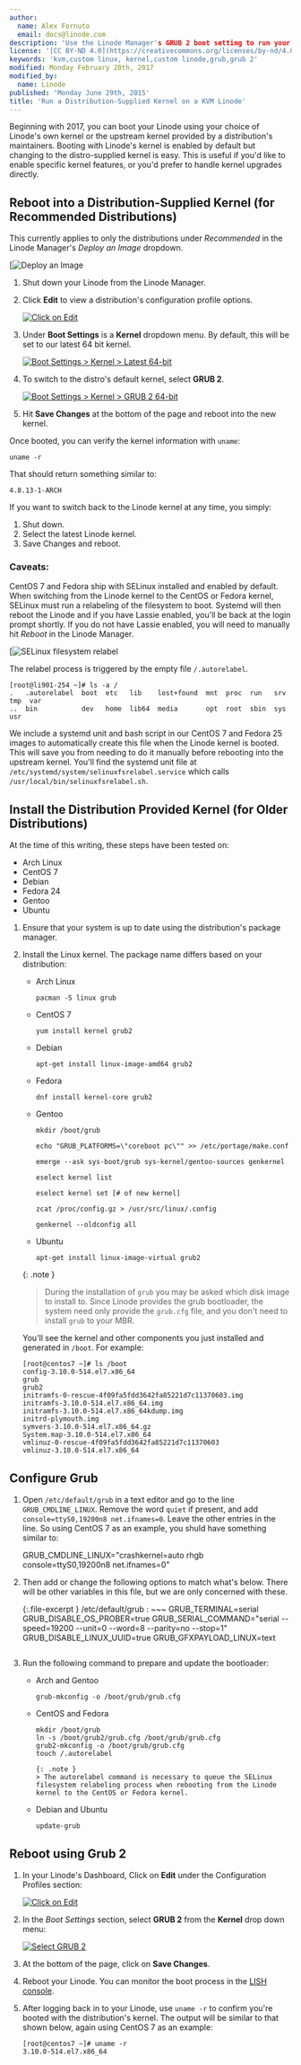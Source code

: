 ```yaml
---
author:
  name: Alex Fornuto
  email: docs@linode.com
description: 'Use the Linode Manager's GRUB 2 boot setting to run your distribution's native Linux kernel.'
license: '[CC BY-ND 4.0](https://creativecommons.org/licenses/by-nd/4.0)'
keywords: 'kvm,custom linux, kernel,custom linode,grub,grub 2'
modified: Monday February 20th, 2017
modified_by:
  name: Linode
published: 'Monday June 29th, 2015'
title: 'Run a Distribution-Supplied Kernel on a KVM Linode'
---
```


Beginning with 2017, you can boot your Linode using your choice of Linode's own kernel or the upstream kernel provided by a distribution's maintainers. Booting with Linode's kernel is enabled by default but changing to the distro-supplied kernel is easy. This is useful if you'd like to enable specific kernel features, or you'd prefer to handle kernel upgrades directly.

## Reboot into a Distribution-Supplied Kernel (for Recommended Distributions)

This currently applies to only the distributions under *Recommended* in the Linode Manager's *Deploy an Image* dropdown.

[![Deploy an Image](/docs/assets/deploy-an-image-example.png)

1.  Shut down your Linode from the Linode Manager.

2.  Click **Edit** to view a distribution's configuration profile options.

    [![Click on Edit](/docs/assets/edit_config_profile_small.png)](/docs/assets/edit_config_profile.png)
    
3.  Under **Boot Settings** is a **Kernel** dropdown menu. By default, this will be set to our latest 64 bit kernel.

    [![Boot Settings > Kernel > Latest 64-bit](/docs/assets/boot-settings-kernel-latest-small.png)](/docs/assets/boot-settings-kernel-latest.png)

4.  To switch to the distro's default kernel, select **GRUB 2**.

    [![Boot Settings > Kernel > GRUB 2 64-bit](/docs/assets/boot-settings-kernel-grub2-small.png)](/docs/assets/boot-settings-kernel-grub2.png)

5.  Hit **Save Changes** at the bottom of the page and reboot into the new kernel.

Once booted, you can verify the kernel information with `uname`:

    uname -r
    
That should return something similar to:

    4.8.13-1-ARCH

If you want to switch back to the Linode kernel at any time, you simply:

1.  Shut down.
2.  Select the latest Linode kernel.
3.  Save Changes and reboot.

### Caveats:
CentOS 7 and Fedora ship with SELinux installed and enabled by default. When switching from the Linode kernel to the CentOS or Fedora kernel, SELinux must run a relabeling of the filesystem to boot. Systemd will then reboot the Linode and if you have Lassie enabled, you'll be back at the login prompt shortly. If you do not have Lassie enabled, you will need to manually hit *Reboot* in the Linode Manager.

[![SELinux filesystem relabel](/docs/assets/selinux-filesystem-relabel.png)

The relabel process is triggered by the empty file `/.autorelabel`.

    [root@li901-254 ~]# ls -a /
    .   .autorelabel  boot  etc   lib    lost+found  mnt  proc  run   srv  tmp  var
    ..  bin           dev   home  lib64  media       opt  root  sbin  sys  usr

We include a systemd unit and bash script in our CentOS 7 and Fedora 25 images to automatically create this file when the Linode kernel is booted. This will save you from needing to do it manually before rebooting into the upstream kernel. You'll find the systemd unit file at `/etc/systemd/system/selinuxfsrelabel.service` which calls `/usr/local/bin/selinuxfsrelabel.sh`.


## Install the Distribution Provided Kernel (for Older Distributions)

At the time of this writing, these steps have been tested on:

* Arch Linux
* CentOS 7
* Debian
* Fedora 24
* Gentoo
* Ubuntu

1.  Ensure that your system is up to date using the distribution's package manager.

2.  Install the Linux kernel. The package name differs based on your distribution:

    * Arch Linux

          pacman -S linux grub

    * CentOS 7

          yum install kernel grub2

    * Debian

          apt-get install linux-image-amd64 grub2

    * Fedora

          dnf install kernel-core grub2

    * Gentoo

          mkdir /boot/grub
          
          echo "GRUB_PLATFORMS=\"coreboot pc\"" >> /etc/portage/make.conf

          emerge --ask sys-boot/grub sys-kernel/gentoo-sources genkernel

          eselect kernel list

          eselect kernel set [# of new kernel]

          zcat /proc/config.gz > /usr/src/linux/.config

          genkernel --oldconfig all

    * Ubuntu

          apt-get install linux-image-virtual grub2

    {: .note }
    > During the installation of `grub` you may be asked which disk image to install to. Since Linode provides the grub bootloader, the system need only provide the `grub.cfg` file, and you don't need to install `grub` to your MBR.

    You'll see the kernel and other components you just installed and generated in `/boot`. For example:
 
        [root@centos7 ~]# ls /boot
        config-3.10.0-514.el7.x86_64
        grub
        grub2
        initramfs-0-rescue-4f09fa5fdd3642fa85221d7c11370603.img
        initramfs-3.10.0-514.el7.x86_64.img
        initramfs-3.10.0-514.el7.x86_64kdump.img
        initrd-plymouth.img
        symvers-3.10.0-514.el7.x86_64.gz
        System.map-3.10.0-514.el7.x86_64
        vmlinuz-0-rescue-4f09fa5fdd3642fa85221d7c11370603
        vmlinuz-3.10.0-514.el7.x86_64

## Configure Grub

1.  Open `/etc/default/grub` in a text editor and go to the line `GRUB_CMDLINE_LINUX`. Remove the word `quiet` if present, and add `console=ttyS0,19200n8 net.ifnames=0`. Leave the other entries in the line. So using CentOS 7 as an example, you shuld have something similar to:

      GRUB_CMDLINE_LINUX="crashkernel=auto rhgb console=ttyS0,19200n8 net.ifnames=0"

2.  Then add or change the following options to match what's below. There will be other variables in this file, but we are only concerned with these.

	{:.file-excerpt }
	/etc/default/grub
	: ~~~
      GRUB_TERMINAL=serial
      GRUB_DISABLE_OS_PROBER=true
      GRUB_SERIAL_COMMAND="serial --speed=19200 --unit=0 --word=8 --parity=no --stop=1"
      GRUB_DISABLE_LINUX_UUID=true
      GRUB_GFXPAYLOAD_LINUX=text
	  ~~~

3.  Run the following command to prepare and update the bootloader:

    * Arch and Gentoo

          grub-mkconfig -o /boot/grub/grub.cfg

    * CentOS and Fedora

          mkdir /boot/grub
          ln -s /boot/grub2/grub.cfg /boot/grub/grub.cfg
          grub2-mkconfig -o /boot/grub/grub.cfg
          touch /.autorelabel
          
          {: .note }
          > The autorelabel command is necessary to queue the SELinux filesystem relabeling process when rebooting from the Linode kernel to the CentOS or Fedora kernel.
          
    * Debian and Ubuntu

          update-grub

## Reboot using Grub 2

1.  In your Linode's Dashboard, Click on **Edit** under the  Configuration Profiles section:

    [![Click on Edit](/docs/assets/edit_config_profile_small.png)](/docs/assets/edit_config_profile.png)

2.  In the *Boot Settings* section, select **GRUB 2** from the **Kernel** drop down menu:

    [![Select GRUB 2](/docs/assets/config_profile_grub2.png)](/docs/assets/config_profile_grub2.png)

3.  At the bottom of the page, click on **Save Changes**.

4.  Reboot your Linode. You can monitor the boot process in the [LISH console](/docs/networking/using-the-linode-shell-lish).

5.  After logging back in to your Linode, use `uname -r` to confirm you're booted with the distribution's kernel. The output will be similar to that shown below, again using CentOS 7 as an example:

        [root@centos7 ~]# uname -r
        3.10.0-514.el7.x86_64
